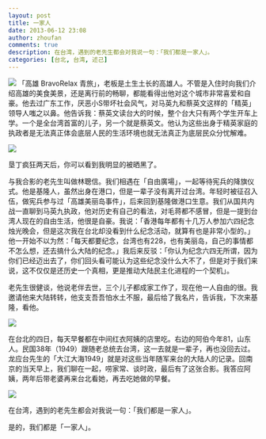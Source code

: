 ```yaml
---
layout: post
title: 一家人
date: 2013-06-12 23:08
author: zhoufan
comments: true
description: 在台湾，遇到的老先生都会对我说一句：「我们都是一家人」。
categories: [台北, 台湾, 述己]
---
```

<p><img  src="http://zhoufan.org/wp-content/uploads/2013/06/IMG_0730-1024x764.jpg" class="img-responsive" />
<!--more-->
「高雄 BravoRelax 青旅」，老板是土生土长的高雄人。不管是入住时向我们介绍高雄的美食美景，还是离行前的畅聊，都能看得出他对这个城市非常喜爱和自豪。他去过广东工作，厌恶小S带坏社会风气，对马英九和蔡英文这样的「精英」领导人嗤之以鼻。他告诉我：蔡英文读台大的时候，整个台大只有两个学生开车上学。一个是全台湾首富的儿子，另一个就是蔡英文。他认为这些出身于精英家庭的执政者是无法真正体会底层人民的生活环境也就无法真正为底层民众分忧解难。</p>

<p><img class="img-responsive"  src="http://zhoufan.org/wp-content/uploads/2013/06/IMG_1031_meitu_1-1024x764.jpg" /></p>

<p>垦丁疯狂两天后，你可以看到我明显的被晒黑了。</p>

<p>与我合影的老先生叫做林聰信。我们相遇在「自由廣場」，一起等待宪兵的降旗仪式。他是基隆人，虽然出身在港口，但是一辈子没有离开过台湾。年轻时被征召入伍，做宪兵参与过「高雄美丽岛事件」，后来回到基隆做港口生意。我们从国共内战一直聊到马英九执政，他对历史有自己的看法，对毛蒋都不感冒，但是一提到台湾人现在的自由生活，他很是自豪。我说：「香港每年都有十几万人参加六四纪念烛光晚会，但是这次我在台北却没看到什么纪念活动，就算有也是非常小型的。」他一开始不以为然：「每天都要纪念，台湾也有228，也有美丽岛，自己的事情都不怎么想，还去搞什么大陆的纪念。」我后来反驳：「你认为纪念六四无所谓，因为你们已经迈出去了，你们回头看可能认为这些纪念没什么大不了，但是对于我们来说，这不仅仅是还历史一个真相，更是推动大陆民主化进程的一个契机」。</p>

<p>老先生很健谈，他说老伴去世，三个儿子都成家工作了，现在他一人自由的很。我邀请他来大陆转转，他支支吾吾怕水土不服，最后给了我名片，告诉我，下次来基隆，看他。</p>

<p><img class="img-responsive"  src="http://zhoufan.org/wp-content/uploads/2013/06/IMG_1256-1024x764.jpg" /></p>

<p>在台北的四日，每天早餐都在中间红衣阿姨的店里吃。右边的阿伯今年81，山东人。民国38年（1949）跟随老总统去台湾，这一去就是一辈子，再也没回去过。龙应台先生的「大江大海1949」就是对这些当年随军来台的大陆人的记录。回南京的当天早上，我们聊在一起，唠家常、谈时政，最后有了这张合影。我答应阿姨，两年后带老婆再来台北看她，再去吃她做的早餐。</p>

<p><img class="img-responsive"  src="http://zhoufan.org/wp-content/uploads/2013/06/IMG_1016-1024x764.jpg"/></p>

<p>在台湾，遇到的老先生都会对我说一句：「我们都是一家人」。</p>

<p>是的，我们都是「一家人」。</p>

